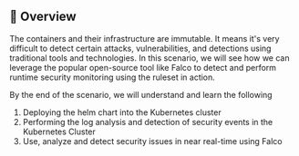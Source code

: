 ## 🙌 Overview

The containers and their infrastructure are immutable. It means it's very difficult to detect certain attacks, vulnerabilities, and detections using traditional tools and technologies. In this scenario, we will see how we can leverage the popular open-source tool like Falco to detect and perform runtime security monitoring using the ruleset in action.

By the end of the scenario, we will understand and learn the following

1. Deploying the helm chart into the Kubernetes cluster
2. Performing the log analysis and detection of security events in the Kubernetes Cluster
3. Use, analyze and detect security issues in near real-time using Falco
